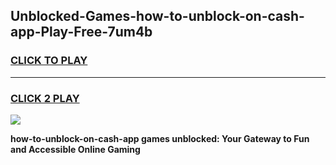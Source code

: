 
## Unblocked-Games-how-to-unblock-on-cash-app-Play-Free-7um4b
<h3>
<a href="https://premium76.site?title=how-to-unblock-on-cash-app&ref=23A">CLICK TO PLAY</a></h3>
<hr>

<h3>
<a href="https://premium76.site?title=how-to-unblock-on-cash-app&ref=23A">CLICK 2 PLAY</a>
  
</h3>

<a href="https://premium76.site?title=how-to-unblock-on-cash-app&ref=23A"><img src="https://clearcache.store/games.png"></a>


**how-to-unblock-on-cash-app games unblocked: Your Gateway to Fun and Accessible Online Gaming**
